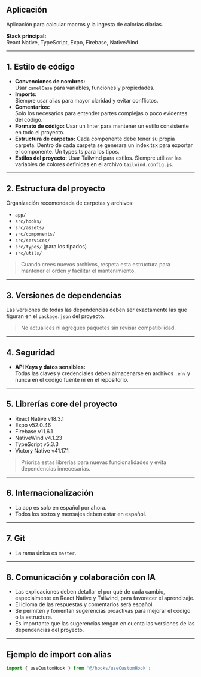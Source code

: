 ## Aplicación

Aplicación para calcular macros y la ingesta de calorías diarias.

**Stack principal:**  
React Native, TypeScript, Expo, Firebase, NativeWind.

---

## 1. Estilo de código

- **Convenciones de nombres:**  
  Usar `camelCase` para variables, funciones y propiedades.
- **Imports:**  
  Siempre usar alias para mayor claridad y evitar conflictos.
- **Comentarios:**  
  Solo los necesarios para entender partes complejas o poco evidentes del código.
- **Formato de código:**
  Usar un linter para mantener un estilo consistente en todo el proyecto.
- **Estructura de carpetas:**
  Cada componente debe tener su propia carpeta. Dentro de cada carpeta se generara un index.tsx para exportar el componente. Un types.ts para los tipos.
- **Estilos del proyecto:**
  Usar Tailwind para estilos. Siempre utilizar las variables de colores definidas en el archivo `tailwind.config.js`.

---

## 2. Estructura del proyecto

Organización recomendada de carpetas y archivos:

- `app/`
- `src/hooks/`
- `src/assets/`
- `src/components/`
- `src/services/`
- `src/types/` (para los tipados)
- `src/utils/`

> Cuando crees nuevos archivos, respeta esta estructura para mantener el orden y facilitar el mantenimiento.

---

## 3. Versiones de dependencias

Las versiones de todas las dependencias deben ser exactamente las que figuran en el `package.json` del proyecto.

> No actualices ni agregues paquetes sin revisar compatibilidad.

---

## 4. Seguridad

- **API Keys y datos sensibles:**  
  Todas las claves y credenciales deben almacenarse en archivos `.env` y nunca en el código fuente ni en el repositorio.

---

## 5. Librerías core del proyecto

- React Native v18.3.1
- Expo v52.0.46
- Firebase v11.6.1
- NativeWind v4.1.23
- TypeScript v5.3.3
- Victory Native v41.17.1

> Prioriza estas librerías para nuevas funcionalidades y evita dependencias innecesarias.

---

## 6. Internacionalización

- La app es solo en español por ahora.
- Todos los textos y mensajes deben estar en español.

---

## 7. Git

- La rama única es `master`.

---

## 8. Comunicación y colaboración con IA

- Las explicaciones deben detallar el por qué de cada cambio, especialmente en React Native y Tailwind, para favorecer el aprendizaje.
- El idioma de las respuestas y comentarios será español.
- Se permiten y fomentan sugerencias proactivas para mejorar el código o la estructura.
- Es importante que las sugerencias tengan en cuenta las versiones de las dependencias del proyecto.

---

## Ejemplo de import con alias

```typescript
import { useCustomHook } from '@/hooks/useCustomHook';
```
